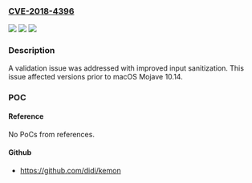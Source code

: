 ### [CVE-2018-4396](https://cve.mitre.org/cgi-bin/cvename.cgi?name=CVE-2018-4396)
![](https://img.shields.io/static/v1?label=Product&message=macOS&color=blue)
![](https://img.shields.io/static/v1?label=Version&message=n%2Fa&color=blue)
![](https://img.shields.io/static/v1?label=Vulnerability&message=An%20application%20may%20be%20able%20to%20read%20restricted%20memory&color=brighgreen)

### Description

A validation issue was addressed with improved input sanitization. This issue affected versions prior to macOS Mojave 10.14.

### POC

#### Reference
No PoCs from references.

#### Github
- https://github.com/didi/kemon

